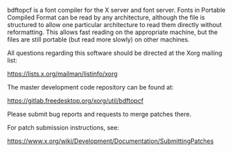 bdftopcf is a font compiler for the X server and font server.  Fonts
in Portable Compiled Format can be read by any architecture, although
the file is structured to allow one particular architecture to read
them directly without reformatting.  This allows fast reading on the
appropriate machine, but the files are still portable (but read more
slowly) on other machines.

All questions regarding this software should be directed at the
Xorg mailing list:

  https://lists.x.org/mailman/listinfo/xorg

The master development code repository can be found at:

  https://gitlab.freedesktop.org/xorg/util/bdftopcf

Please submit bug reports and requests to merge patches there.

For patch submission instructions, see:

  https://www.x.org/wiki/Development/Documentation/SubmittingPatches

